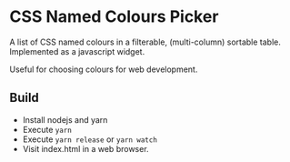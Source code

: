 # CSS Named Colours Picker

A list of CSS named colours in a filterable, (multi-column) sortable table. Implemented as a javascript widget.

Useful for choosing colours for web development.

## Build

* Install nodejs and yarn
* Execute `yarn`
* Execute `yarn release` or `yarn watch`
* Visit index.html in a web browser.
